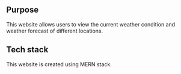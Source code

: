 ## Purpose
This website allows users to view the current weather condition and weather forecast of different locations.

## Tech stack
This website is created using MERN stack.
